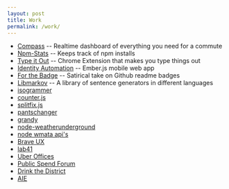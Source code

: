 ```yaml
---
layout: post
title: Work
permalink: /work/
---
```


* [Compass](/compass/) -- Realtime dashboard of everything you need for a commute
* [Npm-Stats](https://github.com/jaxgeller/npm-stats) -- Keeps track of npm installs
* [Type it Out](https://chrome.google.com/webstore/detail/type-it-out/cakjfpgihbciegpnmholbaafghdbngjp) -- Chrome Extension that makes you type things out
* [Identity Automation](/identity-automation/) -- Ember.js mobile web app
* [For the Badge](/for-the-badge/) -- Satirical take on Github readme badges
* [Libmarkov](/libmarkov/) -- A library of sentence generators in different languages
* [isogrammer](https://isogrammer.com/)
* [counter.js](https://jaxgeller.com/projects/counter.js/)
* [splitfix.js](https://jaxgeller.com/projects/splitfix.js/)
* [pantschanger](https://pantschanger.com/)
* [grandy](https://grandy.io/)
* [node-weatherunderground](https://github.com/jaxgeller/node-weatherunderground/)
* [node wmata api's](https://github.com/jaxgeller/node-wmata-metro)
* [Brave UX](http://braveux.com/)
* [lab41](http://lab41.org/)
* [Uber Offices](http://uberoffices.com/)
* [Public Spend Forum](http://publicspendforum.net/)
* [Drink the District](http://drinkthedistrict.com/)
* [AIE](http://innovation.umd.edu)

